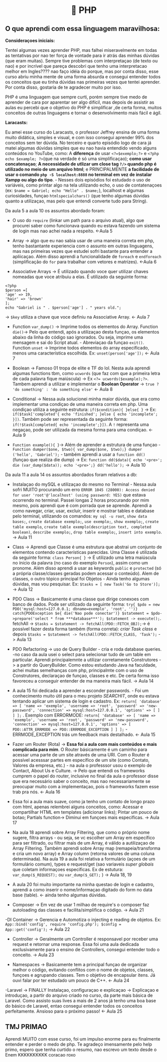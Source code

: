 <h1 align="center">🐘 PHP</h1>
  
## O que aprendi com essa linguagem maravilhosa:

**Consideraçoes iniciais:**

  Tentei algumas vezes aprender PHP, mas falhei miseravelmente em todas as tentativas por nao ter força de vontade para ir atrás das minhas dúvidas (que eram muitas). Sempre tive problemas com interpretaçao (de texto ou nao) e por incrível que pareça descobri que tenho uma interpretacao melhor em Ingles???? nao faço idéia do porque, mas por conta disso, esse curso abriu minha mente de uma forma absurda e consegui entender todos os conceitos que eu tinha dúvidas nas primeiras vezes que tentei aprender. Por conta disso, gostaria de te agradecer muito por isso. 
  
  PHP é uma linguagem que sempre curti, porém sempre tive medo de aprender de cara por aparentar ser algo difícil, mas depois de assistir as aulas eu percebi que o objetivo do PHP é simplificar ,de certa forma, muitos conceitos de outras linguagens e tornar o desenvolvimento mais fácil e ágil.
  
  **Laracasts:**
  
  Eu amei esse curso do Laracasts, o professor Jeffrey ensina de uma forma muito didática, simples e visual, e com isso consegui aprender 99% dos conceitos sem ter dúvida. No terceiro e quarto episódio logo de cara já matei algumas dúvidas simples que eu nao havia entendido vendo alguns conteúdos no YouTube, como: A **diferença** de usar `<?=$exemplo;?>` e `<?php echo $example; ?>`(que na verdade é só uma simplificaçao); **como usar concatenaçao**; **A necessidade de utlizar um close tag `?/>` quando php é utilizado no meio de um arquivo  html**; e PRINCIPALMENTE **a facilidade de usar o comando `php -S localhost:8888` no terminal em vez de instalar Xampp ou algo do tipo**. - Nesses dois episódios foi estudado o uso de variáveis, como printar algo na tela utilizando echo, o uso de contatenaçoes (ex: `$name = Gabriel; echo "Hello" . $name;`), localhost e algumas curiosidades, funçao `htmlspecialchars()` (que tenho algumas dúvidas quanto a utilizaçao, mas pelo que entendi converte tudo para String).
   
   Da aula 5 a aula 10 os assuntos abordado foram:
   
   - O uso do `require` (linkar um path para o arquivo atual), algo que procurei saber como funcionava quando eu estava fazendo um sistema de login mas nao achei nada a respeito. <-Aula 5
   
   - Array -> algo que eu nao sabia usar de uma maneira correta em php, tenho bastantante experiencia com o assunto em outras linguagens, mas nas primeiras vezes que estudei sofri bastante para entender a apliicaçao. Além disso aprendi a funcionalidade de `foreach` e `endforeach` (simplificação do `for` para trabalhar com vetores e matrizes). <-Aula 6
   
   - Associative Arrays -> É utilizado quando voce quer utilizar chaves nomeadas que voce atribuiu a elas. É utilizado da seguinte forma: 
  
```
<?php
$person =[
'age' => 19, 
'hair' => 'brown'
];
echo "Gabriel is " . $person['age'] . " years old.";
``` 
-> `$key` utiliza a chave que voce definiu na Associative Array. <- Aula 7

   - Function `var_dump()` -> Imprime todos os elementos do Array. Function `die()`-> Pelo que entendi, após a utilizaçao desta funçao, os elementos abaixo da linha do código sao ignorados. Ou seja, imprime uma mensagem e sai do Script atual. - Abreviaçao da funçao `exit()`. Function `unset` -> Imprime todos elementos do array especificado, menos uma característica escolhida. Ex: `unset(person['age']);` <- Aula 7 
  
   -  Boolean -> Famoso 01 tropa de elite e TF do lol. Nesta aula aprendi algumas functions tbm, como `ucwords` (que faz com que a primeira letra de cada palavra fique maiúscula) -> Ex `<?= ucwords($example);?>`. Tambem aprendi a utilizar e implementar o **Boolean Operator** -> `true ? 'do something' : 'do something else'` <- Aula 8
   
   - Conditional -> Nessa aula solucionei minha maior dúvida, que era como implementar uma condiçao de uma maneira correta em php. Uma condiçao utiliza a seguinte estrutura: `if($condition){ }else{ }` -> Ex: `if($task['completed'{ echo 'finished'; }else { echo 'incomplete'; }])`. Também pode ser representada da seguinte forma: `if(!$task[completed{ echo 'incomplete';}])`. A `!` representa uma negaçao, pode ser utilizada da mesma forma para uma condiçao. <- Aula 9  
  
   -  `Function example(){ }`-> Além de aprender a estrutura de uma funçao - `Function dumper($one, $two){ var_dump($one, $two);} dumper ('hello', 'Gabriel');` - também aprendi a usar a `function dd()` (funçao que realiza die dump) -> Ex: `function dd($data){ echo '<pre>'; die (var_dump($data)); echo '<pre>';} dd('hello');` -> Aula 10


  Da aula 11 a aula 14 os assuntos abordados foram relativos a db:
  
  - Instalaçao do mySQL e utilizaçao do mesmo no Terminal - Nessa aula sofri MUITO procurando um erro `ERROR 1045 (28000): Access denied for user 'root'@'localhost' (using password: YES)` que estava ocorrendo no terminal. Passei longas 2 horas procurando por mim mesmo, pois aprendi que é com porrada que se aprende. Aprendi a como navegar, criar, usar, excluir, inserir e mostrar tables e database pelo terminal, utilizando os comandos: `my sql -u root`, `show data bases;`, `create database exemplo;`, `use exemplo;`, `show exemplo;`, `create table exemplo`, `create table exemplo(description text, completed boolean)`, `describe exemplo;`, `drop table exemplo;`, `insert into exemplo`. -> Aula 11
  
  - Class -> Aprendi que Classe é uma estrutura que abstrai um conjunto de elementos contendo características parecidas. Uma Classe é utilizada da seguinte forma: `class Person{ }` -> É utilizado uma letra maiúscula no ínicio da palavra (no caso do exemplo `Person`), assim como um pronome. Além disso aprendi a usar as keywords `public` e `protected` (só a própria classe/classes geradas podem acessar o conteúdo). Alem de classes, o outro tópico principal foi Objetos - Ainda tenho algumas dúvidas, mas vou pesquisar. Ex: `$tasks = [ new Task('Go to Store')];` -> Aula 12 
  
  - PDO Class -> Basicamente é uma classe que dirige conexoes com banco de dados. Pode ser utilizado da seguinte forma: `try{ $pdo = new PDO('mysql:host=127.0.0.1; dbname=exemplo', 'root', '')} catch{PDOException $e{ die('Nao pode conectar')} $statement = $pdo->prepare('select * from ***database***'); $statement -> execute();`. fetchAll -> `$tasks = $statement -> fetchAll(PDO::FETCH_OBJ);`-> é possível fazer desta forma também (forma correta): *criar Task class* e depois `$tasks = $statement -> fetchAll(PDO::FETCH_CLASS, 'Task');` -> Aula 13
  
  - PDO Refactoring -> uso de Query Builder - cria e roda database queries. -no caso da aula usei o select para selecionar tudo de um table em particular. Aprendi principalemnte a utilizar corretamente Construtores -> a partir do QueryBuilder. Como estou estudando Java na faculdade, achei muitas semelhanças com php, principalmte com o uso de Construtores, declaraçao de funçao, classes e etc. De certa forma isso favoreceu a conseguir entender de ma maneira mais fácil. -> Aula 14
  
  - A aula 15 foi dedicada a aprender a esconder passwords. - Foi um conhecimento muito útil para o meu projeto *SEARCHIT*, onde eu estava tentando aplicar um sistema de login e cadastro. Ex: `return[ 'database' => [ 'name => 'exemplo', 'username => 'root', 'password' => 'new-password', 'connection' => mysql:host=127.0.0.1', 'options' => [ ] ] ];` . Exemplo com ERRORMODE: `return[ 'database' => [ 'name => 'exemplo', 'username => 'root', 'password' => 'new-password', 'connection' => mysql:host=127.0.0.1', 'options' => [ PDO::ATTR_ERRMODE => PDO::ERRMODE_EXCEPTION ] ] ];` - ERRMODE_EXCEPTION trás um feedback mais destalhado.  <- Aula 15
  
  - Fazer um Router (Rota) -> **Essa foi a aula com mais conteúdos e mais complicada para mim**. O Router básicamente é um caminho para acessar uma parte de um site  através de uma URI. Com o Router é possível acesssar partes em específico de um site (como Contato, Valores da empresa, etc.) - na aula o professsor usou o exemplo de Contact, About Us e Culture. -> Pelo que entendi os frameworks cumprem o papel do router, inclusive no final da aula o professor disse que era necessário saber o conceito, mas nao necessariamente se preocupar muito com a implementaçao, pois o frameworks fazem esse trab pra nós. <- Aula 16
  
  -  Essa foi a aula mais suave, como ja tenho um contato de longo prazo com html, apenas relembrei alguns conceitos, como: Acessar e compartilhar HTML em templates (adicionar links); Pintar um pouco de botao; Partials function-> Diminui em funçoes mais específicas. -> Aula 17
  
  - Na aula 18 aprendi sobre Array Filtering, que como o próprio nome sugere, filtra arrays - ou seja, se vc escolher um Array em específico para ser filtrado, ou filtrar mais de um Array, é válido a autilizaçao de Array Filtering. Também aprendi sobre Array map (remapeia/transforma e cria um novo array) e Array column (retorna valores de uma coluna determinada). Na aula 19 a aula foi relativa a formulário (açoes de um formulário comum), types e request/get (sao variaveis *super globais* que coletam informaçoes especificas. Ex de estutura: `var_dump($_REQUEST);` ou `var_dump($_GET);` ) -> Aula 18, 19
  
  - A aula 20 foi muito importante na minha questao de login e cadastro, aprendi a como inserir o nome/informaçao digitado do form no data base (table). <- ainda tenho algumas dúvidas.
  
  - Composer -> Em vez de usar 1 milhao de require's o composer faz autoloading das classes e facilita/simplifica o código. -> Aula 21
  
  -DI Container -> Gerencia e Automotiza o injecting e reading de objetos. Ex: `App::bind('config', require 'config.php'); $config = App::get('config');` -> Aula 22
  
  - Controller -> Geralmente um Controller é responsavel por receber uma request e retornar uma response. Essa foi uma aula dedicada exclusivamente para o ensino de Controllers, consegui entender todo o conceito. -> Aula 23
  
  - Namespaces -> Basicamente tem a principal funçao de organizar melhor o código, evitando conflitos com o nome de objetos, classes, funçoes e agrupando classes. Tem o objetivo de encapsular itens. Já ouvi falar por ter estudado um pouco de C++. <- Aula 24
  
  -Laravel -> FINALLY
  Instalaçao, configuraçao e explicaçao -> Explicaçao e introduçao, a partir do arquivo criado no curso, da parte mais básica de Laravel. Como assisto suas lives a mais de 2 anos já tenho uma boa base do básico de Laravel, entao consegui entender todos os conceitos perfeitamente. Ansioso para o próximo passo! <- Aula 25 
  
## TMJ PRIMAO

Aprendi MUITO com esse curso, foi um impulso enorme para eu finalmente entender e perder o medo de php. Te agradeço imensamente pelo help primo, espero que tenha curtido o resumo, nao escrevo um texto desde o Enem KKKKKKKKKK coracao roxo
